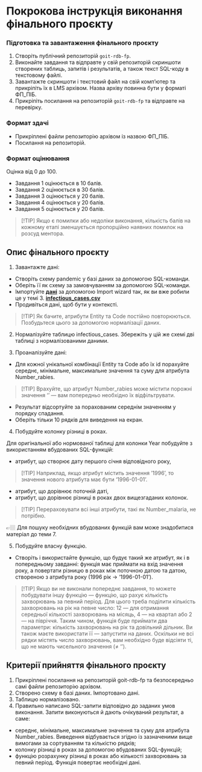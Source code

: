 # Покрокова інструкція виконання фінального проєкту

### Підготовка та завантаження фінального проєкту

1. Створіть публічний репозиторій `goit-rdb-fp`.
2. Виконайте завдання та відправте у свій репозиторій скриншоти створених
   таблиць, запитів і результатів, а також текст SQL-коду в текстовому файлі.
3. Завантажте скриншоти і текстовий файл на свій комп’ютер та прикріпіть їх в
   LMS архівом. Назва архіву повинна бути у форматі ФП_ПІБ.
4. Прикріпіть посилання на репозиторій `goit-rdb-fp` та відправте на перевірку.

### Формат здачі

- Прикріплені файли репозиторію архівом із назвою ФП_ПІБ.
- Посилання на репозиторій.

### Формат оцінювання

Оцінка від 0 до 100.

- Завдання 1 оцінюється в 10 балів.
- Завдання 2 оцінюється в 30 балів.
- Завдання 3 оцінюється у 20 балів.
- Завдання 4 оцінюється у 20 балів.
- Завдання 5 оцінюється у 20 балів.

> [!TIP] Якщо є помилки або недоліки виконання, кількість балів на кожному етапі
> зменшується пропорційно наявних помилок на розсуд ментора.

## Опис фінального проєкту

1. Завантажте дані:

- Створіть схему pandemic у базі даних за допомогою SQL-команди.
- Оберіть її як схему за замовчуванням за допомогою SQL-команди.
- Імпортуйте
  [**дані**](https://drive.google.com/file/d/1lHEXJvu2omYRgvSek6mHq-iQ3RmGAQ7e/view)
  за допомогою Import wizard так, як ви вже робили це у темі 3.
  [**infectious_cases.csv**](https://prod-files-secure.s3.us-west-2.amazonaws.com/89fec302-e51c-45d8-a968-db8bdab456d2/74d1694c-7c06-403a-b8fa-301608033701/infectious_cases.csv)
- Продивіться дані, щоб бути у контексті.

> [!TIP] Як бачите, атрибути Entity та Code постійно повторюються. Позбудьтеся
> цього за допомогою нормалізації даних.

2. Нормалізуйте таблицю infectious_cases. Збережіть у цій же схемі дві таблиці з
   нормалізованими даними.

3. Проаналізуйте дані:

- Для кожної унікальної комбінації Entity та Code або їх id порахуйте середнє,
  мінімальне, максимальне значення та суму для атрибута Number_rabies.

> [!TIP] Врахуйте, що атрибут Number_rabies може містити порожні значення ‘’ —
> вам попередньо необхідно їх відфільтрувати.

- Результат відсортуйте за порахованим середнім значенням у порядку спадання.
- Оберіть тільки 10 рядків для виведення на екран.

4. Побудуйте колонку різниці в роках.

Для оригінальної або нормованої таблиці для колонки Year побудуйте з
використанням вбудованих SQL-функцій:

- атрибут, що створює дату першого січня відповідного року,

> [!TIP] Наприклад, якщо атрибут містить значення ’1996’, то значення нового
> атрибута має бути ‘1996-01-01’.

- атрибут, що дорівнює поточній даті,
- атрибут, що дорівнює різниці в роках двох вищезгаданих колонок.

> [!TIP] Перераховувати всі інші атрибути, такі як Number_malaria, не потрібно.

👉🏼 Для пошуку необхідних вбудованих функцій вам може знадобитися матеріал до
теми 7.

5. Побудуйте власну функцію.

- Створіть і використайте функцію, що будує такий же атрибут, як і в
  попередньому завданні: функція має приймати на вхід значення року, а повертати
  різницю в роках між поточною датою та датою, створеною з атрибута року (1996
  рік → ‘1996-01-01’).

> [!TIP] Якщо ви не виконали попереднє завдання, то можете побудувати іншу
> функцію — функцію, що рахує кількість захворювань за певний період. Для цього
> треба поділити кількість захворювань на рік на певне число: 12 — для отримання
> середньої кількості захворювань на місяць, 4 — на квартал або 2 — на півріччя.
> Таким чином, функція буде приймати два параметри: кількість захворювань на рік
> та довільний дільник. Ви також маєте використати її — запустити на даних.
> Оскільки не всі рядки містять число захворювань, вам необхідно буде відсіяти
> ті, що не мають чисельного значення (≠ ‘’).

## Критерії прийняття фінального проєкту

1. Прикріплені посилання на репозиторій goit-rdb-fp та безпосередньо самі файли
   репозиторію архівом.
2. Створено схему в базі даних. Імпортовано дані.
3. Таблицю нормалізовано.
4. Правильно написано SQL-запити відповідно до заданих умов виконання. Запити
   виконуються й дають очікуваний результат, а саме:

- середнє, мінімальне, максимальне значення та суму для атрибута Number_rabies.
  Виведення відбувається згідно із зазначеними вище вимогами за сортуванням та
  кількістю рядків;
- колонку різниці в роках за допомогою вбудованих SQL-функцій;
- функцію розрахунку різниці в роках або кількості захворювань за певний період.
  Функція повертає необхідні дані.
